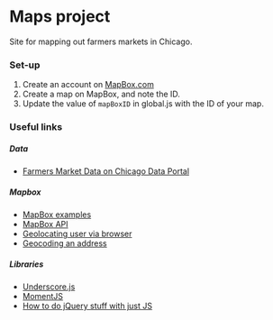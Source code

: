 Maps project
============

Site for mapping out farmers markets in Chicago.

### Set-up

1. Create an account on [MapBox.com](MapBox.com)
2. Create a map on MapBox, and note the ID.
3. Update the value of `mapBoxID` in global.js with the ID of your map.

### Useful links

##### Data

*  [Farmers Market Data on Chicago Data Portal](https://data.cityofchicago.org/Environment-Sustainable-Development/Farmers-Markets-2013/i8y3-ytj4)

##### Mapbox

*  [MapBox examples](https://www.mapbox.com/mapbox.js/example/v1.0.0/)
*  [MapBox API](https://www.mapbox.com/mapbox.js/api/v1.6.1/)
*  [Geolocating user via browser](https://www.mapbox.com/mapbox.js/example/v1.0.0/geolocation/)
*  [Geocoding an address](https://www.mapbox.com/mapbox.js/api/v1.6.1/l-mapbox-geocoder/)

##### Libraries

*  [Underscore.js](http://underscorejs.org)
*  [MomentJS](http://momentjs.com/)
*  [How to do jQuery stuff with just JS](http://youmightnotneedjquery.com/)
